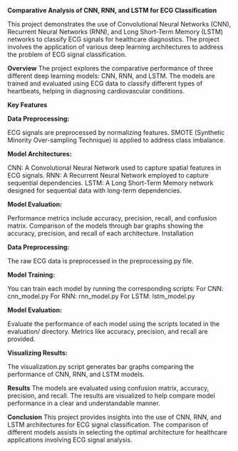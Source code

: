 **Comparative Analysis of CNN, RNN, and LSTM for ECG Classification**

This project demonstrates the use of Convolutional Neural Networks (CNN), Recurrent Neural Networks (RNN), and Long Short-Term Memory (LSTM) networks to classify ECG signals for healthcare diagnostics. The project involves the application of various deep learning architectures to address the problem of ECG signal classification.

**Overview**
The project explores the comparative performance of three different deep learning models: CNN, RNN, and LSTM. The models are trained and evaluated using ECG data to classify different types of heartbeats, helping in diagnosing cardiovascular conditions.

**Key Features**

**Data Preprocessing:**

ECG signals are preprocessed by normalizing features.
SMOTE (Synthetic Minority Over-sampling Technique) is applied to address class imbalance.

**Model Architectures:**

CNN: A Convolutional Neural Network used to capture spatial features in ECG signals.
RNN: A Recurrent Neural Network employed to capture sequential dependencies.
LSTM: A Long Short-Term Memory network designed for sequential data with long-term dependencies.

**Model Evaluation:**

Performance metrics include accuracy, precision, recall, and confusion matrix.
Comparison of the models through bar graphs showing the accuracy, precision, and recall of each architecture.
Installation


**Data Preprocessing:**

The raw ECG data is preprocessed in the preprocessing.py file.

**Model Training:**

You can train each model by running the corresponding scripts:
For CNN: cnn_model.py
For RNN: rnn_model.py
For LSTM: lstm_model.py

**Model Evaluation:**

Evaluate the performance of each model using the scripts located in the evaluation/ directory. Metrics like accuracy, precision, and recall are provided.

**Visualizing Results:**

The visualization.py script generates bar graphs comparing the performance of CNN, RNN, and LSTM models.

**Results**
The models are evaluated using confusion matrix, accuracy, precision, and recall. The results are visualized to help compare model performance in a clear and understandable manner.


**Conclusion**
This project provides insights into the use of CNN, RNN, and LSTM architectures for ECG signal classification. The comparison of different models assists in selecting the optimal architecture for healthcare applications involving ECG signal analysis.
